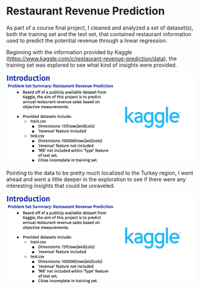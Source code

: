# Restaurant Revenue Prediction 

As part of a course final project, I cleaned and analyzed a set of dataset(s), both the training set and the test set, that contained restaurant information used to predict the potential revenue through a linear regression. 

Beginning with the information provided by Kaggle (https://www.kaggle.com/c/restaurant-revenue-prediction/data), the training set was explored to see what kind of insights were provided. 

<p align="center">
  <img src="https://github.com/lherna/restaurant_revenue_prediction/blob/main/img/RR_prob.png" title="rr_intro">
</p>

Pointing to the data to be pretty much localized to the Turkey region, I went ahead and went a little deeper in the exploration to see if there were any interesting insights that could be unraveled. 


<p align="center">
  <img src="https://github.com/lherna/restaurant_revenue_prediction/blob/main/img/RR_prob.png" title="rr_intro">
</p>

